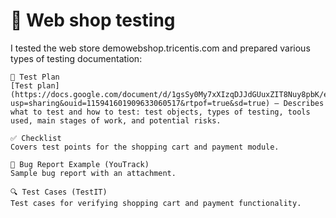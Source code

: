 # 🛒 Web shop testing
I tested the web store demowebshop.tricentis.com and prepared various types of testing documentation:

    📄 Test Plan
    [Test plan](https://docs.google.com/document/d/1gsSy0My7xXIzqDJJdGUuxZIT8Nuy8pbK/edit?usp=sharing&ouid=115941601909633060517&rtpof=true&sd=true) — Describes what to test and how to test: test objects, types of testing, tools used, main stages of work, and potential risks.

    ✅ Checklist
    Covers test points for the shopping cart and payment module.

    🐞 Bug Report Example (YouTrack)
    Sample bug report with an attachment.

    🔍 Test Cases (TestIT)
    Test cases for verifying shopping cart and payment functionality.
